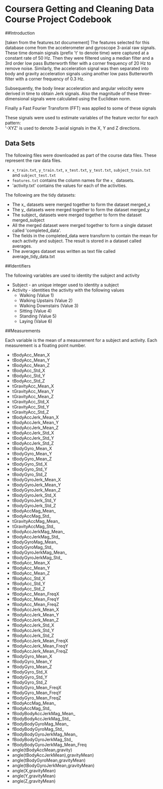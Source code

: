 # Coursera Getting and Cleaning Data Course Project Codebook


##Introduction

[taken from the features.txt documement]
The features selected for this database come from the accelerometer and gyroscope 3-axial raw signals. These time domain signals (prefix 't' to denote time) were captured at a constant rate of 50 Hz. Then they were filtered using a median filter and a 3rd order low pass Butterworth filter with a corner frequency of 20 Hz to remove noise. Similarly, the acceleration signal was then separated into body and gravity acceleration signals using another low pass Butterworth filter with a corner frequency of 0.3 Hz. 

Subsequently, the body linear acceleration and angular velocity were derived in time to obtain Jerk signals. Also the magnitude of these three-dimensional signals were calculated using the Euclidean norm. 

Finally a Fast Fourier Transform (FFT) was applied to some of these signals

These signals were used to estimate variables of the feature vector for each pattern:  
'-XYZ' is used to denote 3-axial signals in the X, Y and Z directions.


## Data Sets

The following files were downloaded as part of the course data files. These represent the raw data files.

- `x_train.txt`, `y_train.txt`, `x_test.txt`, `y_test.txt`, `subject_train.txt` and `subject_test.txt`
- `features.txt` contains the column names for the `x_` datasets. 
-  'activity.txt' contains the values for each of the activities.



The following are the tidy datasets:

- The x_ datasets were merged together to form the dataset merged_x
- The y_ datasets were merged together to form the dataset merged_y
- The subject_ datasets were merged together to form the dataset merged_subject
- All the merged dataset were merged together to form a single dataset called 'completed_data'. 
- The fields in the completed_data were transform to contain the mean for each activity and subject. The result is stored in a dataset called averages. 
- The averages dataset was written as text file called average_tidy_data.txt


##Identifiers


The following variables are used to identity the subject and activity

- Subject - an unique integer used to identity a subject
- Activity - identities the activity with the following values
  - Walking (Value 1)
  - Walking Upstairs (Value 2)
  - Walking Downstairs (Value 3)
  - Sitting (Value 4)
  - Standing (Value 5)
  - Laying  (Value 6)

##Measurements

Each variable is the mean of a measurement for a subject and activity. Each measurement is a floating point number.

- tBodyAcc_Mean_X
- tBodyAcc_Mean_Y
- tBodyAcc_Mean_Z
- tBodyAcc_Std_X
- tBodyAcc_Std_Y
- tBodyAcc_Std_Z
- tGravityAcc_Mean_X
- tGravityAcc_Mean_Y
- tGravityAcc_Mean_Z
- tGravityAcc_Std_X
- tGravityAcc_Std_Y
- tGravityAcc_Std_Z
- tBodyAccJerk_Mean_X
- tBodyAccJerk_Mean_Y
- tBodyAccJerk_Mean_Z
- tBodyAccJerk_Std_X
- tBodyAccJerk_Std_Y
- tBodyAccJerk_Std_Z
- tBodyGyro_Mean_X
- tBodyGyro_Mean_Y
- tBodyGyro_Mean_Z
- tBodyGyro_Std_X
- tBodyGyro_Std_Y
- tBodyGyro_Std_Z
- tBodyGyroJerk_Mean_X
- tBodyGyroJerk_Mean_Y
- tBodyGyroJerk_Mean_Z
- tBodyGyroJerk_Std_X
- tBodyGyroJerk_Std_Y
- tBodyGyroJerk_Std_Z
- tBodyAccMag_Mean_
- tBodyAccMag_Std_
- tGravityAccMag_Mean_
- tGravityAccMag_Std_
- tBodyAccJerkMag_Mean_
- tBodyAccJerkMag_Std_
- tBodyGyroMag_Mean_
- tBodyGyroMag_Std_
- tBodyGyroJerkMag_Mean_
- tBodyGyroJerkMag_Std_
- fBodyAcc_Mean_X
- fBodyAcc_Mean_Y
- fBodyAcc_Mean_Z
- fBodyAcc_Std_X
- fBodyAcc_Std_Y
- fBodyAcc_Std_Z
- fBodyAcc_Mean_FreqX
- fBodyAcc_Mean_FreqY
- fBodyAcc_Mean_FreqZ
- fBodyAccJerk_Mean_X
- fBodyAccJerk_Mean_Y
- fBodyAccJerk_Mean_Z
- fBodyAccJerk_Std_X
- fBodyAccJerk_Std_Y
- fBodyAccJerk_Std_Z
- fBodyAccJerk_Mean_FreqX
- fBodyAccJerk_Mean_FreqY
- fBodyAccJerk_Mean_FreqZ
- fBodyGyro_Mean_X
- fBodyGyro_Mean_Y
- fBodyGyro_Mean_Z
- fBodyGyro_Std_X
- fBodyGyro_Std_Y
- fBodyGyro_Std_Z
- fBodyGyro_Mean_FreqX
- fBodyGyro_Mean_FreqY
- fBodyGyro_Mean_FreqZ
- fBodyAccMag_Mean_
- fBodyAccMag_Std_
- fBodyBodyAccJerkMag_Mean_
- fBodyBodyAccJerkMag_Std_
-  fBodyBodyGyroMag_Mean_
- fBodyBodyGyroMag_Std_
- fBodyBodyGyroJerkMag_Mean_
- fBodyBodyGyroJerkMag_Std_
- fBodyBodyGyroJerkMag_Mean_Freq
- angle(tBodyAccMean,gravity)
- angle(tBodyAccJerkMean),gravityMean)
- angle(tBodyGyroMean,gravityMean)
- angle(tBodyGyroJerkMean,gravityMean)
- angle(X,gravityMean)
- angle(Y,gravityMean)
- angle(Z,gravityMean)